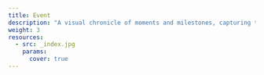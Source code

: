```yaml
---
title: Event
description: "A visual chronicle of moments and milestones, capturing the energy and emotion of special occasions. From intimate gatherings to grand celebrations, these photographs preserve the joy, connection, and significance of events that mark our journey through time."
weight: 3
resources:
  - src: _index.jpg
    params:
      cover: true
---
```

